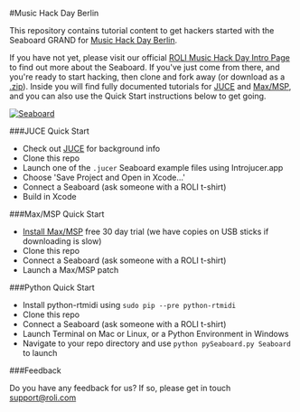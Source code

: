 #Music Hack Day Berlin

This repository contains tutorial content to get hackers started with the Seaboard GRAND for [Music Hack Day Berlin](http://musichackday.de/).

If you have not yet, please visit our official [ROLI Music Hack Day Intro Page](https://www.roli.com/musichackday/) to find out more about the Seaboard. If you've just come from there, and you're ready to start hacking, then clone and fork away (or download as a [.zip](https://github.com/WeAreROLI/MHDBerlin/archive/master.zip)). Inside you will find fully documented tutorials for [JUCE](http://www.juce.com/about-juce) and [Max/MSP](http://cycling74.com/products/max/), and you can also use the Quick Start instructions below to get going.

[![Seaboard](https://www.roli.com/wp-content/uploads/2014/05/Seaboard-GRAND-LFE-Standing.png)](roli.com/seaboard)

###JUCE Quick Start

- Check out [JUCE](http://www.juce.com/about-juce) for background info
- Clone this repo
- Launch one of the `.jucer` Seaboard example files using Introjucer.app
- Choose 'Save Project and Open in Xcode...'
- Connect a Seaboard (ask someone with a ROLI t-shirt)
- Build in Xcode

###Max/MSP Quick Start

- [Install Max/MSP](http://cycling74.com/products/max/) free 30 day trial (we have copies on USB sticks if downloading is slow)
- Clone this repo
- Connect a Seaboard (ask someone with a ROLI t-shirt)
- Launch a Max/MSP patch

###Python Quick Start
- Install python-rtmidi using `sudo pip --pre python-rtmidi`
- Clone this repo
- Connect a Seaboard (ask someone with a ROLI t-shirt)
- Launch Terminal on Mac or Linux, or a Python Environment in Windows
- Navigate to your repo directory and use `python pySeaboard.py Seaboard` to launch

###Feedback

Do you have any feedback for us? If so, please get in touch support@roli.com